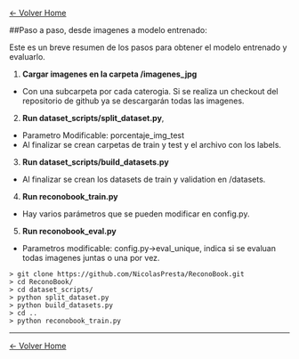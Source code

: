 [<- Volver Home](../README.md)  

##Paso a paso, desde imagenes a modelo entrenado:

Este es un breve resumen de los pasos para obtener el modelo entrenado y evaluarlo.

1. **Cargar imagenes en la carpeta /imagenes_jpg**
  - Con una subcarpeta por cada caterogia. Si se realiza un checkout del repositorio de github ya se descargarán todas las imagenes.
2. **Run dataset_scripts/split_dataset.py**,
  - Parametro Modificable: porcentaje_img_test
  - Al finalizar se crean carpetas de train y test y el archivo con los labels.
3. **Run dataset_scripts/build_datasets.py**
  - Al finalizar se crean los datasets de train y validation en /datasets.
4. **Run reconobook_train.py**
  - Hay varios parámetros que se pueden modificar en config.py.
5. **Run reconobook_eval.py**
  - Parametros modificable: config.py->eval_unique, indica si se evaluan todas imagenes juntas o una por vez.
  

```shell
> git clone https://github.com/NicolasPresta/ReconoBook.git
> cd ReconoBook/
> cd dataset_scripts/
> python split_dataset.py
> python build_datasets.py
> cd ..
> python reconobook_train.py
```
  
  
  ***
[<- Volver Home](../README.md)
  
  
